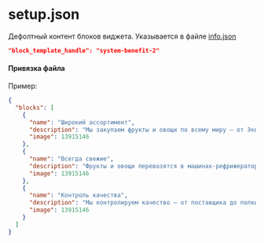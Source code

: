 # setup.json

Дефолтный контент блоков виджета. Указывается в файле <a href="/4%20поколение/Виджеты/info/">info.json</a>

```JSON
"block_template_handle": "system-benefit-2"
```


#### Привязка файла




Пример:
```JSON
{
  "blocks": [
    {
      "name": "Широкий ассортимент",
      "description": "Мы закупаем фрукты и овощи по всему миру – от Эквадора до Китая. Более 400 сортов овощей и фруктов представлены на наших прилавках.",
      "image": 13915146
    },
    {
      "name": "Всегда свежие",
      "description": "Фрукты и овощи перевозятся в машинах-рефрижераторах с разными режимами температуры. Мы знаем, сколько градусов внутри каждого плода!",
      "image": 13915146
    },
    {
      "name": "Контроль качества",
      "description": "Мы контролируем качество – от поставщика до полки. Для хранения мы используем самое современное оборудование.",
      "image": 13915146
    }
  ]
}
```
